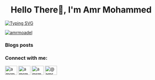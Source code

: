 <h1 align="center">Hello There👋, I'm Amr Mohammed</h1>
<a href="https://git.io/typing-svg"><img src="https://readme-typing-svg.herokuapp.com?font=Bitter&weight=500&size=24&duration=4000&pause=600&color=F73A44&center=true&vCenter=true&width=500&height=60&lines=I'm+a+Junior+Penetration+Tester+;I'm+a+Software+Developer." alt="Typing SVG" /></a>
<p align="left"> <a href="https://twitter.com/amrmoadel" target="blank"><img src="https://img.shields.io/twitter/follow/amrmoadel?logo=twitter&style=for-the-badge" alt="amrmoadel" /></a> </p>

### Blogs posts
<!-- BLOG-POST-LIST:START -->
<!-- BLOG-POST-LIST:END -->

<h3 align="left">Connect with me:</h3>
<p align="left">
<a href="https://twitter.com/amrmoadel" target="blank"><img align="center" src="https://raw.githubusercontent.com/rahuldkjain/github-profile-readme-generator/master/src/images/icons/Social/twitter.svg" alt="amrmoadel" height="30" width="40" /></a>
<a href="https://linkedin.com/in/amrmoadel" target="blank"><img align="center" src="https://raw.githubusercontent.com/rahuldkjain/github-profile-readme-generator/master/src/images/icons/Social/linked-in-alt.svg" alt="amrmoadel" height="30" width="40" /></a>
<a href="https://fb.com/amrmoadel1" target="blank"><img align="center" src="https://raw.githubusercontent.com/rahuldkjain/github-profile-readme-generator/master/src/images/icons/Social/facebook.svg" alt="amrmoadel1" height="30" width="40" /></a>
<a href="https://medium.com/@amrmoadel" target="blank"><img align="center" src="https://raw.githubusercontent.com/rahuldkjain/github-profile-readme-generator/master/src/images/icons/Social/medium.svg" alt="@amrmoadel" height="30" width="40" /></a>
</p>
